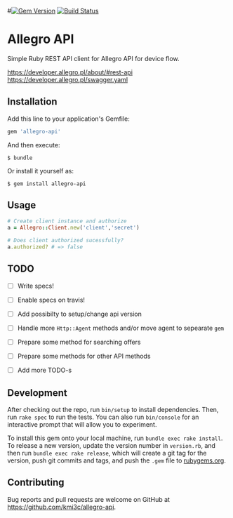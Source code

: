 #[![Gem Version](https://badge.fury.io/rb/allegro-api.svg)](https://badge.fury.io/rb/allegro-api) [![Build Status](https://travis-ci.org/kmi3c/allegro-api.svg?branch=master)](https://travis-ci.org/kmi3c/allegro-api)
# Allegro API

Simple Ruby REST API client for Allegro API for device flow.

https://developer.allegro.pl/about/#rest-api
https://developer.allegro.pl/swagger.yaml

## Installation

Add this line to your application's Gemfile:

```ruby
gem 'allegro-api'
```

And then execute:

    $ bundle

Or install it yourself as:

    $ gem install allegro-api

## Usage

```ruby
# Create client instance and authorize
a = Allegro::Client.new('client','secret')

# Does client authorized sucessfully?
a.authorized? # => false
```

## TODO

  * [ ] Write specs!
  * [ ] Enable specs on travis!
  * [ ] Add possibilty to setup/change api version
  * [ ] Handle more `Http::Agent` methods and/or move agent to sepearate `gem`
  * [ ] Prepare some method for searching offers
  * [ ] Prepare some methods for other API methods
  * [ ] Add more TODO-s


## Development

After checking out the repo, run `bin/setup` to install dependencies. Then, run `rake spec` to run the tests. You can also run `bin/console` for an interactive prompt that will allow you to experiment.

To install this gem onto your local machine, run `bundle exec rake install`. To release a new version, update the version number in `version.rb`, and then run `bundle exec rake release`, which will create a git tag for the version, push git commits and tags, and push the `.gem` file to [rubygems.org](https://rubygems.org).

## Contributing

Bug reports and pull requests are welcome on GitHub at https://github.com/kmi3c/allegro-api.
